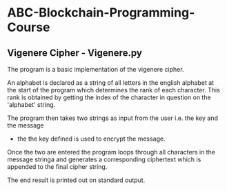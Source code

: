 # ABC-Blockchain-Programming-Course

## Vigenere Cipher - Vigenere.py
The program is a basic implementation of the vigenere cipher.

An alphabet is declared as a string of all letters in the english alphabet at the start of the program which determines the rank of each character. This rank is obtained by getting the index of the character in question on the 'alphabet' string.

The program then takes two strings as input from the user i.e. the key and the message
- the the key defined is used to encrypt the message.

Once the two are entered the program loops through all characters in the message stringa and generates a corresponding ciphertext which is appended to the final cipher string. 

The end result is printed out on standard output.
